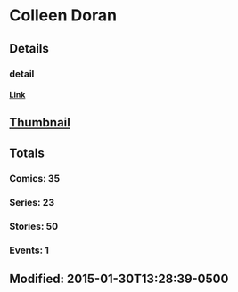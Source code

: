 # Colleen  Doran 
## Details
### detail
#### [Link](http://marvel.com/comics/creators/1034/colleen_doran?utm_campaign=apiRef&utm_source=225578a89fc76f3d20fbffda5d17a88d)
## [Thumbnail](http://i.annihil.us/u/prod/marvel/i/mg/f/70/4bc5d2ec86ed3.jpg)
## Totals
### Comics: 35
### Series: 23
### Stories: 50
### Events: 1
## Modified: 2015-01-30T13:28:39-0500